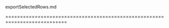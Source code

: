 <!--merge--><!--/merge-->
<!--dep-->exportSelectedRows.md<!--/dep-->
===========================================================================
